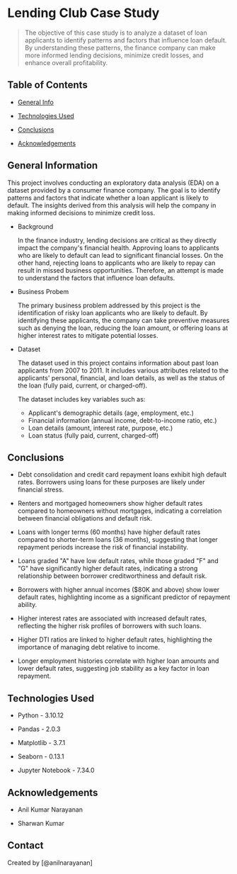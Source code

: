 
# Lending Club Case Study

> The objective of this case study is to analyze a dataset of loan applicants to identify patterns and factors that influence loan default. By understanding these patterns, the finance company can make more informed lending decisions, minimize credit losses, and enhance overall profitability.


## Table of Contents

* [General Info](#general-information)

* [Technologies Used](#technologies-used)

* [Conclusions](#conclusions)

* [Acknowledgements](#acknowledgements)
  

## General Information

This project involves conducting an exploratory data analysis (EDA) on a dataset provided by a consumer finance company. The goal is to identify patterns and factors that indicate whether a loan applicant is likely to default. The insights derived from this analysis will help the company in making informed decisions to minimize credit loss.

- Background

    In the finance industry, lending decisions are critical as they directly impact the company's financial health. Approving loans to applicants who are likely to default can lead to significant financial losses. On the other hand, rejecting loans to applicants who are likely to repay can result in missed business opportunities. Therefore, an attempt is made to understand the factors that influence loan defaults.

- Business Probem

    The primary business problem addressed by this project is the identification of risky loan applicants who are likely to default. By identifying these applicants, the company can take preventive measures such as denying the loan, reducing the loan amount, or offering loans at higher interest rates to mitigate potential losses. 

- Dataset

    The dataset used in this project contains information about past loan applicants from 2007 to 2011. It includes various attributes related to the applicants' personal, financial, and loan details, as well as the status of the loan (fully paid, current, or charged-off). 

    The dataset includes key variables such as:
    - Applicant's demographic details (age, employment, etc.)
    - Financial information (annual income, debt-to-income ratio, etc.)
    - Loan details (amount, interest rate, purpose, etc.)
    - Loan status (fully paid, current, charged-off)


## Conclusions

- Debt consolidation and credit card repayment loans exhibit high default rates. Borrowers using loans for these purposes are likely under financial stress.

- Renters and mortgaged homeowners show higher default rates compared to homeowners without mortgages, indicating a correlation between financial obligations and default risk.

- Loans with longer terms (60 months) have higher default rates compared to shorter-term loans (36 months), suggesting that longer repayment periods increase the risk of financial instability.

- Loans graded "A" have low default rates, while those graded "F" and "G" have significantly higher default rates, indicating a strong relationship between borrower creditworthiness and default risk.

- Borrowers with higher annual incomes ($80K and above) show lower default rates, highlighting income as a significant predictor of repayment ability.

- Higher interest rates are associated with increased default rates, reflecting the higher risk profiles of borrowers with such loans.

- Higher DTI ratios are linked to higher default rates, highlighting the importance of managing debt relative to income.

- Longer employment histories correlate with higher loan amounts and lower default rates, suggesting job stability as a key factor in loan repayment.
  

## Technologies Used

- Python - 3.10.12

- Pandas - 2.0.3

- Matplotlib - 3.7.1

- Seaborn - 0.13.1

- Jupyter Notebook - 7.34.0


## Acknowledgements

- Anil Kumar Narayanan

- Sharwan Kumar


## Contact

Created by [@anilnarayanan]